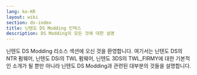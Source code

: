 ```yaml
---
lang: ko-KR
layout: wiki
section: ds-index
title: 닌텐도 DS Modding 인덱스
description: DS Modding의 모든 것에 대한 설명
---
```


닌텐도 DS Modding 리소스 섹션에 오신 것을 환영합니다. 여기서는 닌텐도 DS의 NTR 펌웨어, 닌텐도 DSi의 TWL 펌웨어, 닌텐도 3DS의 TWL_FIRMY에 대한 기본적인 소개가 될 뿐만 아니라 닌텐도 DS Modding과 관련된 대부분의 것들을 설명합니다.
